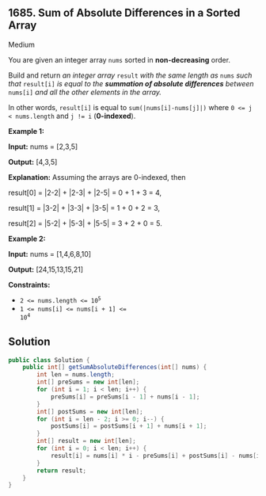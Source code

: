 ## 1685\. Sum of Absolute Differences in a Sorted Array

Medium

You are given an integer array `nums` sorted in **non-decreasing** order.

Build and return _an integer array_ `result` _with the same length as_ `nums` _such that_ `result[i]` _is equal to the **summation of absolute differences** between_ `nums[i]` _and all the other elements in the array._

In other words, `result[i]` is equal to `sum(|nums[i]-nums[j]|)` where `0 <= j < nums.length` and `j != i` (**0-indexed**).

**Example 1:**

**Input:** nums = [2,3,5]

**Output:** [4,3,5]

**Explanation:** Assuming the arrays are 0-indexed, then

result[0] = |2-2| + |2-3| + |2-5| = 0 + 1 + 3 = 4,

result[1] = |3-2| + |3-3| + |3-5| = 1 + 0 + 2 = 3,

result[2] = |5-2| + |5-3| + |5-5| = 3 + 2 + 0 = 5.

**Example 2:**

**Input:** nums = [1,4,6,8,10]

**Output:** [24,15,13,15,21]

**Constraints:**

*   <code>2 <= nums.length <= 10<sup>5</sup></code>
*   <code>1 <= nums[i] <= nums[i + 1] <= 10<sup>4</sup></code>

## Solution

```java
public class Solution {
    public int[] getSumAbsoluteDifferences(int[] nums) {
        int len = nums.length;
        int[] preSums = new int[len];
        for (int i = 1; i < len; i++) {
            preSums[i] = preSums[i - 1] + nums[i - 1];
        }
        int[] postSums = new int[len];
        for (int i = len - 2; i >= 0; i--) {
            postSums[i] = postSums[i + 1] + nums[i + 1];
        }
        int[] result = new int[len];
        for (int i = 0; i < len; i++) {
            result[i] = nums[i] * i - preSums[i] + postSums[i] - nums[i] * (len - i - 1);
        }
        return result;
    }
}
```